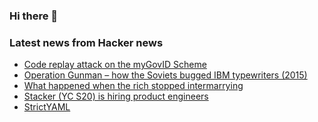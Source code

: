 ### Hi there 👋

<!--
**arashid-sh/arashid-sh** is a ✨ _special_ ✨ repository because its `README.md` (this file) appears on your GitHub profile.

Here are some ideas to get you started:

- 🔭 I’m currently working on ...
- 🌱 I’m currently learning ...
- 👯 I’m looking to collaborate on ...
- 🤔 I’m looking for help with ...
- 💬 Ask me about ...
- 📫 How to reach me: ...
- 😄 Pronouns: ...
- ⚡ Fun fact: ...
-->

### Latest news from Hacker news
<!-- BLOG-POST-LIST:START -->
- [Code replay attack on the myGovID Scheme](https://www.thinkingcybersecurity.com/DigitalID/)
- [Operation Gunman – how the Soviets bugged IBM typewriters &lpar;2015&rpar;](https://www.cryptomuseum.com/covert/bugs/selectric/)
- [What happened when the rich stopped intermarrying](https://www.axios.com/2022/07/02/what-happened-when-the-rich-stopped-intermarrying)
- [Stacker &lpar;YC S20&rpar; is hiring product engineers](https://apply.workable.com/stackerhq/j/32E1D43CF5/)
- [StrictYAML](https://hitchdev.com/strictyaml/)
<!-- BLOG-POST-LIST:END -->
